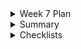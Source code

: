 <details>
<summary>Week 7 Plan</summary>
<br>
<ul>
    <li> Meet once with the corresponding front-end team member to implement the add and delete function, and set it up in local storage.</li>
    <li> Integrate the Pop-Up window to the main HTML file by the next general Meeting. And connect with at least 1 of the back-end group to discuss how to store data in local storage and link to local CSE.</li>
    <li> Work on localStorage + how the food entries are formatted and talk it over with Michelle from now until the next meeting.</li>
</ul>
</details>

<details>
<summary>Summary</summary>
<br>
<ul>
    <li> This week we are basically want to make our website to attractive.</li>
    <li> For Create, we want our website to be able to store users' personal information such as name, age, weight, height, and sex and calculate the approximate goals that users can achieve. Then, it can also store the calories the users inputted.</li>
    <li> For Read, we want our website to visualize or to show the users the profiles that have been created for them and their daily calories intake. </li>
    <li> For Update, we want our website to allow users to update their profiles or their calories records.</li>
    <li> For Delete, we want our website to allow users to delete their profiles or their calories records. </li>
</details>

<details>
<summary>Checklists</summary>
<br>
<ul>
    <li> Made HTML, CSS, and JavaScript files.</li>
    <li> Figured out how to store users' data.</li>
    <li> Discussed CI/CD pipelines.</li>
</details>


